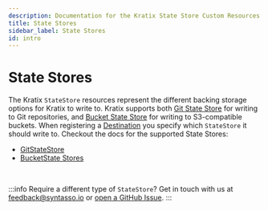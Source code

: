 ```yaml
---
description: Documentation for the Kratix State Store Custom Resources
title: State Stores
sidebar_label: State Stores
id: intro
---
```

# State Stores

The Kratix `StateStore` resources represent the different backing storage options
for Kratix to write to. Kratix supports both [Git State Store](./gitstatestore) for writing to Git repositories,
and [Bucket State Store](./bucketstatestore) for writing to S3-compatible buckets. When registering a
[Destination](../destinations/intro) you specify which `StateStore` it should
write to. Checkout the docs for the supported State Stores:

- [GitStateStore](./gitstatestore)
- [BucketState Stores](./bucketstatestore)


<br />

:::info
Require a different type of `StateStore`? Get in touch with us at
[feedback@syntasso.io](mailto:feedback@syntasso.io?subject=Kratix%20Feedback)
or [open a GitHub Issue](https://github.com/syntasso/kratix/issues/new).
:::